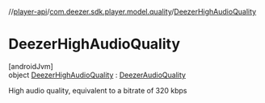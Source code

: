 //[player-api](../../../index.md)/[com.deezer.sdk.player.model.quality](../index.md)/[DeezerHighAudioQuality](index.md)

# DeezerHighAudioQuality

[androidJvm]\
object [DeezerHighAudioQuality](index.md) : [DeezerAudioQuality](../-deezer-audio-quality/index.md)

High audio quality, equivalent to a bitrate of 320 kbps
